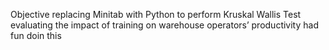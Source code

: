 Objective 
replacing Minitab with Python to perform Kruskal Wallis Test evaluating the impact of training on warehouse operators’ productivity
had fun doin this
